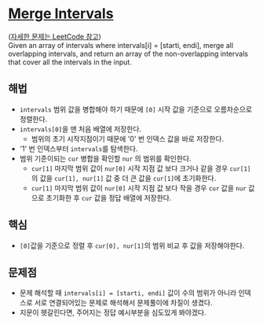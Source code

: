 # [Merge Intervals](https://github.com/malvr00/Java-algorithm/blob/master/leetcode/step6/src/Main.java)

([자세한 문제는 LeetCode 참고](https://leetcode.com/problems/merge-intervals/description/)) <br/>
Given an array of intervals where intervals[i] = [starti, endi], merge all overlapping intervals, and return an array of the non-overlapping intervals that cover all the intervals in the input.

## 해법
* `intervals` 범위 값을 병합해야 하기 때문에 `[0]` 시작 값을 기준으로 오름차순으로 정렬한다. 
* `intervals[0]`을 맨 처음 배열에 저장한다.
  * 범위의 초기 시작지점이기 때문에 '0' 번 인덱스 값을 바로 저장한다.
* '1' 번 인덱스부터 `intervals`를 탐색한다.
* 범위 기준이되는 `cur` 병합을 확인할 `nur` 의 범위를 확인한다.
  * `cur[1]` 마지막 범위 값이 `nur[0]` 시작 지점 값 보다 크거나 같을 경우 `cur[1]`의 값을 `cur[1], nur[1]` 값 중 더 큰 값을 `cur[1]`에 초기화한다.
  * `cur[1]` 마지막 범위 값이 `nur[0]` 시작 지점 값 보다 작을 경우 `cur` 값을 `nur` 값으로 초기화한 후 `cur` 값을 정답 배열에 저장한다.

## 핵심
* `[0]`값을 기준으로 정렬 후 `cur[0], nur[1]`의 범위 비교 후 값을 저장해야한다.

## 문제점
* 문제 해석할 때 `intervals[i] = [starti, endi]` 값이 수의 범위가 아니라 인덱스로 서로 연결되어있는 문제로 해석해서 문제풀이에 차질이 생겼다.
* 지문이 헷갈린다면, 주어지는 정답 예시부분을 심도있게 봐야겠다.